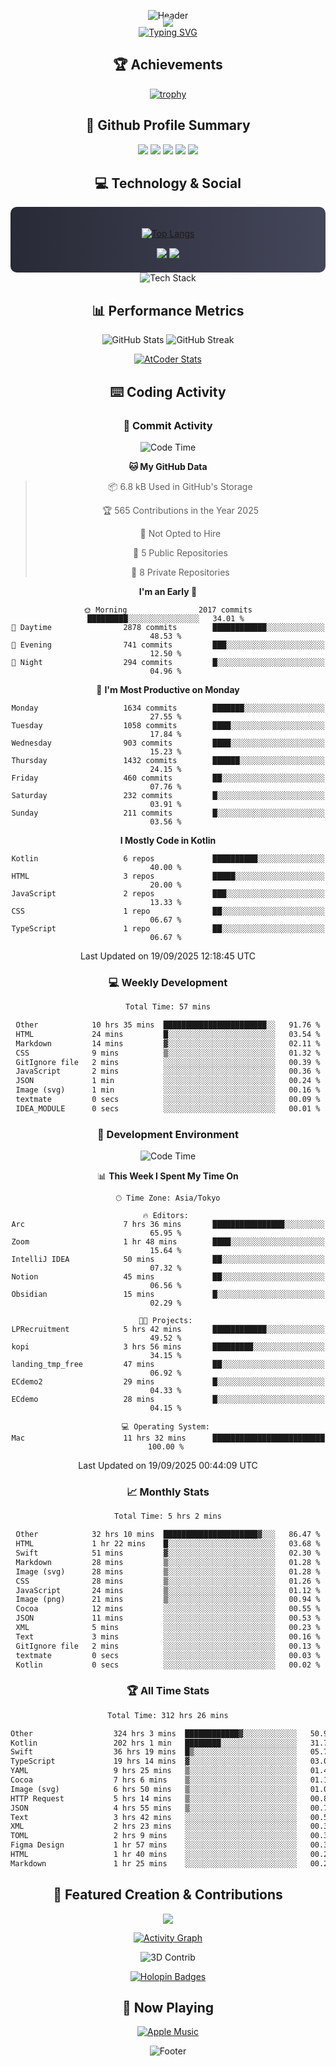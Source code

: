<div align="center">
  
![Header](https://capsule-render.vercel.app/api?type=waving&color=gradient&customColorList=12&height=300&section=header&text=Welcome%20to%20Batapii's%20Universe&fontSize=50&animation=fadeIn&fontAlignY=40&desc=Android%20Developer%20|%20Kotlin%20LOVE%20)

<div style="margin-top: -20px;">
  <img src="https://readme-typing-svg.herokuapp.com/?lines=Crafting+Android+Experiences;Building+Tomorrow's+Apps+Today;Always+Learning,+Always+Growing&font=Fira%20Code&center=true&width=440&height=45&color=f75c7e&vCenter=true&size=22&pause=1000">
</div>

<a href="https://git.io/typing-svg">
  <img src="https://readme-typing-svg.demolab.com?font=Fira+Code&weight=600&size=28&duration=4000&pause=1000&center=true&vCenter=true&width=800&lines=Hey+there!+I'm+Batapii+%F0%9F%91%8B;Android+Developer+from+Japan+%F0%9F%87%AF%F0%9F%87%B5" alt="Typing SVG" />
</a>

## 🏆 Achievements

[![trophy](https://github-profile-trophy.vercel.app/?username=batapii&theme=onestar&no-frame=true&no-bg=true&column=8&rank=SECRET,SSS,SS,S,AAA,AA,A,B,C,?&margin-w=10&margin-h=10)](https://github.com/ryo-ma/github-profile-trophy)

## 🎯 Github Profile Summary

<div align="center">
  <img src="http://github-profile-summary-cards.vercel.app/api/cards/profile-details?username=batapii&theme=radical" />
  <img src="http://github-profile-summary-cards.vercel.app/api/cards/repos-per-language?username=batapii&theme=radical" />
  <img src="http://github-profile-summary-cards.vercel.app/api/cards/most-commit-language?username=batapii&theme=radical" />
  <img src="http://github-profile-summary-cards.vercel.app/api/cards/stats?username=batapii&theme=radical" />
  <img src="http://github-profile-summary-cards.vercel.app/api/cards/productive-time?username=batapii&theme=radical" />
</div>

## 💻 Technology & Social

<div align="center" style="background: linear-gradient(to right, #282A36, #44475A); padding: 20px; border-radius: 10px;">

[![Top Langs](https://github-readme-stats.vercel.app/api/top-langs/?username=batapii
)](https://github.com/anuraghazra/github-readme-stats)

<div style="margin-top: 15px">
<a href="https://github.com/batapii"><img src="https://img.shields.io/github/followers/batapii?style=for-the-badge&logo=github&label=Follow&color=ff6e96&labelColor=282A36"/></a>
<a href="https://twitter.com/batapii3939"><img src="https://img.shields.io/twitter/follow/batapii?style=for-the-badge&logo=twitter&color=1DA1F2&labelColor=282A36&label= Twitter"/></a>
</div>

</div>

<div align="center">
<img src="https://github-readme-tech-stack.vercel.app/api/cards?title=Tech+Stack&align=center&titleAlign=center&fontSize=20&lineHeight=10&lineCount=4&theme=github_dark&width=800&bg=%230D1117&badge=%23161B22&border=%2321262D&titleColor=%2358A6FF&line1=kotlin%2Ckotlin%2C0095D5%3Bandroid%2Candroid%2C00ff00%3Bjetpackcompose%2Cjetpack%2C4285F4%3B&line2=swift%2Cswift%2CFA7343%3Bfirebase%2Cfirebase%2CFFCA28%3Bgithub%2Cgithub%2C181717%3B&line3=typescript%2Ctypescript%2C3178C6%3Bgraphql%2Cgraphql%2CE10098%3Bsupabase%2Csupabase%2C3FCF8E%3B&line4=gradle%2Cgradle%2C02303A%3Bgitkraken%2Cgitkraken%2C179287%3Bpostman%2Cpostman%2CFF6C37%3B" alt="Tech Stack" />
</div>



## 📊 Performance Metrics

<div align="center">

![GitHub Stats](https://github-readme-stats.vercel.app/api?username=batapii&show_icons=true&theme=radical&hide_border=true&bg_color=0D1117)
![GitHub Streak](https://github-readme-streak-stats.herokuapp.com/?user=batapii&theme=radical&hide_border=true&background=0D1117)

[![AtCoder Stats](https://atcoder-readme-stats.vercel.app/stats/batapii3939?theme=dark&show_history=5&width=495)](https://github.com/iwbc-mzk/atcoder-readme-stats)

</div>

## ⌨️ Coding Activity

### 🌟 Commit Activity
<!--START_SECTION:commit-stats-->
![Code Time](http://img.shields.io/badge/Code%20Time-640%20hrs%2018%20mins-blue)

**🐱 My GitHub Data** 

> 📦 6.8 kB Used in GitHub's Storage 
 > 
> 🏆 565 Contributions in the Year 2025
 > 
> 🚫 Not Opted to Hire
 > 
> 📜 5 Public Repositories 
 > 
> 🔑 8 Private Repositories 
 > 
**I'm an Early 🐤** 

```text
🌞 Morning                2017 commits        █████████░░░░░░░░░░░░░░░░   34.01 % 
🌆 Daytime                2878 commits        ████████████░░░░░░░░░░░░░   48.53 % 
🌃 Evening                741 commits         ███░░░░░░░░░░░░░░░░░░░░░░   12.50 % 
🌙 Night                  294 commits         █░░░░░░░░░░░░░░░░░░░░░░░░   04.96 % 
```
📅 **I'm Most Productive on Monday** 

```text
Monday                   1634 commits        ███████░░░░░░░░░░░░░░░░░░   27.55 % 
Tuesday                  1058 commits        ████░░░░░░░░░░░░░░░░░░░░░   17.84 % 
Wednesday                903 commits         ████░░░░░░░░░░░░░░░░░░░░░   15.23 % 
Thursday                 1432 commits        ██████░░░░░░░░░░░░░░░░░░░   24.15 % 
Friday                   460 commits         ██░░░░░░░░░░░░░░░░░░░░░░░   07.76 % 
Saturday                 232 commits         █░░░░░░░░░░░░░░░░░░░░░░░░   03.91 % 
Sunday                   211 commits         █░░░░░░░░░░░░░░░░░░░░░░░░   03.56 % 
```


**I Mostly Code in Kotlin** 

```text
Kotlin                   6 repos             ██████████░░░░░░░░░░░░░░░   40.00 % 
HTML                     3 repos             █████░░░░░░░░░░░░░░░░░░░░   20.00 % 
JavaScript               2 repos             ███░░░░░░░░░░░░░░░░░░░░░░   13.33 % 
CSS                      1 repo              ██░░░░░░░░░░░░░░░░░░░░░░░   06.67 % 
TypeScript               1 repo              ██░░░░░░░░░░░░░░░░░░░░░░░   06.67 % 
```




 Last Updated on 19/09/2025 12:18:45 UTC
<!--END_SECTION:commit-stats-->

### 💻 Weekly Development
<!--START_SECTION:wakatime-->

```txt
Total Time: 57 mins

Other            10 hrs 35 mins  ███████████████████████░░   91.76 %
HTML             24 mins         █░░░░░░░░░░░░░░░░░░░░░░░░   03.54 %
Markdown         14 mins         ▓░░░░░░░░░░░░░░░░░░░░░░░░   02.11 %
CSS              9 mins          ▒░░░░░░░░░░░░░░░░░░░░░░░░   01.32 %
GitIgnore file   2 mins          ░░░░░░░░░░░░░░░░░░░░░░░░░   00.39 %
JavaScript       2 mins          ░░░░░░░░░░░░░░░░░░░░░░░░░   00.36 %
JSON             1 min           ░░░░░░░░░░░░░░░░░░░░░░░░░   00.24 %
Image (svg)      1 min           ░░░░░░░░░░░░░░░░░░░░░░░░░   00.16 %
textmate         0 secs          ░░░░░░░░░░░░░░░░░░░░░░░░░   00.09 %
IDEA_MODULE      0 secs          ░░░░░░░░░░░░░░░░░░░░░░░░░   00.01 %
```

<!--END_SECTION:wakatime-->

### 🔨 Development Environment
<!--START_SECTION:dev-stats-->
![Code Time](http://img.shields.io/badge/Code%20Time-632%20hrs%203%20mins-blue)

📊 **This Week I Spent My Time On** 

```text
🕑︎ Time Zone: Asia/Tokyo

🔥 Editors: 
Arc                      7 hrs 36 mins       ████████████████░░░░░░░░░   65.95 % 
Zoom                     1 hr 48 mins        ████░░░░░░░░░░░░░░░░░░░░░   15.64 % 
IntelliJ IDEA            50 mins             ██░░░░░░░░░░░░░░░░░░░░░░░   07.32 % 
Notion                   45 mins             ██░░░░░░░░░░░░░░░░░░░░░░░   06.56 % 
Obsidian                 15 mins             █░░░░░░░░░░░░░░░░░░░░░░░░   02.29 % 

🐱‍💻 Projects: 
LPRecruitment            5 hrs 42 mins       ████████████░░░░░░░░░░░░░   49.52 % 
kopi                     3 hrs 56 mins       █████████░░░░░░░░░░░░░░░░   34.15 % 
landing_tmp_free         47 mins             ██░░░░░░░░░░░░░░░░░░░░░░░   06.92 % 
ECdemo2                  29 mins             █░░░░░░░░░░░░░░░░░░░░░░░░   04.33 % 
ECdemo                   28 mins             █░░░░░░░░░░░░░░░░░░░░░░░░   04.15 % 

💻 Operating System: 
Mac                      11 hrs 32 mins      █████████████████████████   100.00 % 
```


 Last Updated on 19/09/2025 00:44:09 UTC
<!--END_SECTION:dev-stats-->

### 📈 Monthly Stats
<!--START_SECTION:wakamonth-->

```txt
Total Time: 5 hrs 2 mins

Other            32 hrs 10 mins  █████████████████████▓░░░   86.47 %
HTML             1 hr 22 mins    █░░░░░░░░░░░░░░░░░░░░░░░░   03.68 %
Swift            51 mins         ▓░░░░░░░░░░░░░░░░░░░░░░░░   02.30 %
Markdown         28 mins         ▒░░░░░░░░░░░░░░░░░░░░░░░░   01.28 %
Image (svg)      28 mins         ▒░░░░░░░░░░░░░░░░░░░░░░░░   01.28 %
CSS              28 mins         ▒░░░░░░░░░░░░░░░░░░░░░░░░   01.26 %
JavaScript       24 mins         ▒░░░░░░░░░░░░░░░░░░░░░░░░   01.12 %
Image (png)      21 mins         ▒░░░░░░░░░░░░░░░░░░░░░░░░   00.94 %
Cocoa            12 mins         ░░░░░░░░░░░░░░░░░░░░░░░░░   00.55 %
JSON             11 mins         ░░░░░░░░░░░░░░░░░░░░░░░░░   00.53 %
XML              5 mins          ░░░░░░░░░░░░░░░░░░░░░░░░░   00.23 %
Text             3 mins          ░░░░░░░░░░░░░░░░░░░░░░░░░   00.16 %
GitIgnore file   2 mins          ░░░░░░░░░░░░░░░░░░░░░░░░░   00.13 %
textmate         0 secs          ░░░░░░░░░░░░░░░░░░░░░░░░░   00.03 %
Kotlin           0 secs          ░░░░░░░░░░░░░░░░░░░░░░░░░   00.02 %
```

<!--END_SECTION:wakamonth-->

### 🏆 All Time Stats
<!--START_SECTION:wakaalltime-->

```txt
Total Time: 312 hrs 26 mins

Other                  324 hrs 3 mins  ████████████▓░░░░░░░░░░░░   50.91 %
Kotlin                 202 hrs 1 min   ████████░░░░░░░░░░░░░░░░░   31.74 %
Swift                  36 hrs 19 mins  █▒░░░░░░░░░░░░░░░░░░░░░░░   05.71 %
TypeScript             19 hrs 14 mins  ▓░░░░░░░░░░░░░░░░░░░░░░░░   03.02 %
YAML                   9 hrs 25 mins   ▒░░░░░░░░░░░░░░░░░░░░░░░░   01.48 %
Cocoa                  7 hrs 6 mins    ▒░░░░░░░░░░░░░░░░░░░░░░░░   01.12 %
Image (svg)            6 hrs 50 mins   ▒░░░░░░░░░░░░░░░░░░░░░░░░   01.08 %
HTTP Request           5 hrs 14 mins   ▒░░░░░░░░░░░░░░░░░░░░░░░░   00.82 %
JSON                   4 hrs 55 mins   ▒░░░░░░░░░░░░░░░░░░░░░░░░   00.77 %
Text                   3 hrs 42 mins   ░░░░░░░░░░░░░░░░░░░░░░░░░   00.58 %
XML                    2 hrs 23 mins   ░░░░░░░░░░░░░░░░░░░░░░░░░   00.38 %
TOML                   2 hrs 9 mins    ░░░░░░░░░░░░░░░░░░░░░░░░░   00.34 %
Figma Design           1 hr 57 mins    ░░░░░░░░░░░░░░░░░░░░░░░░░   00.31 %
HTML                   1 hr 40 mins    ░░░░░░░░░░░░░░░░░░░░░░░░░   00.26 %
Markdown               1 hr 25 mins    ░░░░░░░░░░░░░░░░░░░░░░░░░   00.22 %
```

<!--END_SECTION:wakaalltime-->


## 🌟 Featured Creation & Contributions

<div align="center">
  <a href="https://github.com/batapii/ToDoSNS">
    <img src="https://github-readme-stats.vercel.app/api/pin/?username=batapii&repo=ToDoSNS&theme=radical&hide_border=true&bg_color=0D1117" />
  </a>

[![Activity Graph](https://github-readme-activity-graph.vercel.app/graph?username=batapii&custom_title=Contribution%20Graph&hide_border=true&theme=radical&bg_color=0D1117)](https://github.com/ashutosh00710/github-readme-activity-graph)

![3D Contrib](./profile-3d-contrib/profile-night-rainbow.svg)

[![Holopin Badges](https://holopin.me/batapii)](https://holopin.io/@batapii)

</div>

## 🎵 Now Playing

<div align="center">
  
[![Apple Music](https://music-profile.rayriffy.com/theme/dark.svg?uid=001005.6598667d2ffd4a10a4f429edd0ba24c4.1156)](https://github.com/rayriffy/apple-music-github-profile)

</div>

![Footer](https://capsule-render.vercel.app/api?type=waving&color=gradient&customColorList=12&height=100&section=footer)

</div>
